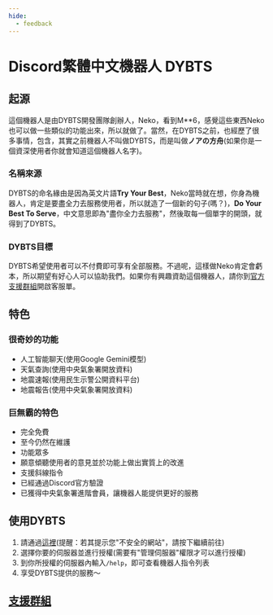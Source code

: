 ```yaml
---
hide:
  - feedback
---
```

# Discord繁體中文機器人 DYBTS
## 起源
這個機器人是由DYBTS開發團隊創辦人，Neko，看到M\*\*6，感覺這些東西Neko也可以做一些類似的功能出來，所以就做了。當然，在DYBTS之前，也經歷了很多事情，包含，其實之前機器人不叫做DYBTS，而是叫做**ノアの方舟**(如果你是一個資深使用者你就會知道這個機器人名字)。
### 名稱來源
DYBTS的命名緣由是因為英文片語**Try Your Best**，Neko當時就在想，你身為機器人，肯定是要盡全力去服務使用者，所以就造了一個新的句子(嗎？)，**Do Your Best To Serve**，中文意思即為"盡你全力去服務"，然後取每一個單字的開頭，就得到了DYBTS。
### DYBTS目標
DYBTS希望使用者可以不付費即可享有全部服務。不過呢，這樣做Neko肯定會虧本，所以期望有好心人可以協助我們。如果你有興趣資助這個機器人，請你到[官方支援群組](https://discord.gg/7AHak4nSbE)開啟客服單。
## 特色
### 很奇妙的功能
- 人工智能聊天(使用Google Gemini模型)
- 天氣查詢(使用中央氣象署開放資料)
- 地震速報(使用民生示警公開資料平台)
- 地震報告(使用中央氣象署開放資料)
### 巨無霸的特色
- 完全免費
- 至今仍然在維護
- 功能眾多
- 願意傾聽使用者的意見並於功能上做出實質上的改進
- 支援斜線指令
- 已經通過Discord官方驗證
- 已獲得中央氣象署進階會員，讓機器人能提供更好的服務
## 使用DYBTS
1. 請通過[這裡](https://go.dybts.cloudns.be/discordbiv)(提醒：若其提示您"不安全的網站"，請按下繼續前往)
2. 選擇你要的伺服器並進行授權(需要有"管理伺服器"權限才可以進行授權)
3. 到你所授權的伺服器內輸入`/help`，即可查看機器人指令列表
4. 享受DYBTS提供的服務～
## [支援群組](https://discord.gg/7AHak4nSbE)